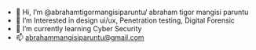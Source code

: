 - 👋 Hi, I’m @abrahamtigormangisiparuntu/ abraham tigor mangisi paruntu
- 👀 I’m Interested in design ui/ux, Penetration testing, Digital Forensic
- 🌱 I’m currently learning Cyber Security
- 📫 abrahammangisiparuntu@gmail.com

